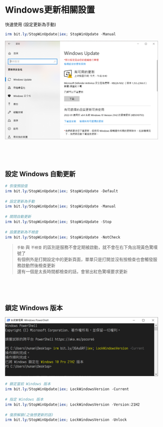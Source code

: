 Windows更新相關設置
===

快速使用 (設定更新為手動)
```ps1
irm bit.ly/StopWinUpdate|iex; StopWinUpdate -Manual
```

![](img/UpdateManual.png)

<br><br><br>

## 設定 Windows 自動更新

```ps1
# 恢復預設值
irm bit.ly/StopWinUpdate|iex; StopWinUpdate -Default

# 設定更新為手動
irm bit.ly/StopWinUpdate|iex; StopWinUpdate -Manual

# 關閉自動更新
irm bit.ly/StopWinUpdate|iex; StopWinUpdate -Stop

# 設置更新為不檢查
irm bit.ly/StopWinUpdate|iex; StopWinUpdate -NotCheck

```

> `手動` 與 `不檢查` 的區別是服務不會定期被啟動，就不會在右下角出現黃色驚嘆號了  
> 有個例外是打開設定中的更新頁面，單單只是打開並沒有按檢查也會觸發服務啟動然後檢查更新  
> 還有一個是太長時間都檢查的話，會冒出紅色驚嘆要求更新



<br><br><br>

## 鎖定 Windows 版本
![](img/Cover.png)

```ps1
# 鎖定當前 Windows 版本
irm bit.ly/StopWinUpdate|iex; LockWindowsVersion -Current

# 指定 Windows 版本
irm bit.ly/StopWinUpdate|iex; LockWindowsVersion -Version:21H2

# 復原解鎖(之後想更新的話)
irm bit.ly/StopWinUpdate|iex; LockWindowsVersion -Unlock

```
